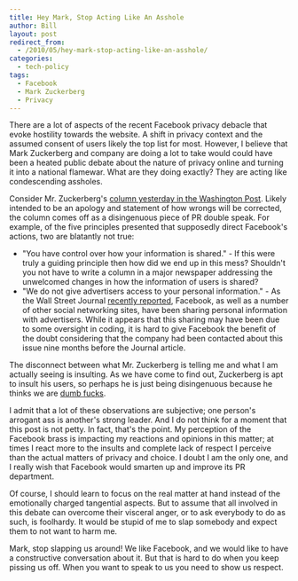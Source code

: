```yaml
---
title: Hey Mark, Stop Acting Like An Asshole
author: Bill
layout: post
redirect_from:
  - /2010/05/hey-mark-stop-acting-like-an-asshole/
categories:
  - tech-policy
tags:
  - Facebook
  - Mark Zuckerberg
  - Privacy
---
```


There are a lot of aspects of the recent Facebook privacy debacle that evoke
hostility towards the website. A shift in privacy context and the assumed
consent of users likely the top list for most. However, I believe that Mark
Zuckerberg and company are doing a lot to take would could have been a heated
public debate about the nature of privacy online and turning it into a national
flamewar. What are they doing exactly? They are acting like condescending
assholes.

Consider Mr. Zuckerberg's [column yesterday in the Washington Post][1]. Likely
intended to be an apology and statement of how wrongs will be corrected, the
column comes off as a disingenuous piece of PR double speak. For example, of
the five principles presented that supposedly direct Facebook's actions, two
are blatantly not true:

- "You have control over how your information is shared." - If this were truly
  a guiding principle then how did we end up in this mess? Shouldn't you not
  have to write a column in a major newspaper addressing the unwelcomed changes
  in how the information of users is shared?
- "We do not give advertisers access to your personal information." - As the
  Wall Street Journal [recently reported][2], Facebook, as well as a number of
  other social networking sites, have been sharing personal information with
  advertisers. While it appears that this sharing may have been due to some
  oversight in coding, it is hard to give Facebook the benefit of the doubt
  considering that the company had been contacted about this issue nine months
  before the Journal article.

The disconnect between what Mr. Zuckerberg is telling me and what I am actually
seeing is insulting. As we have come to find out, Zuckerberg is apt to insult
his users, so perhaps he is just being disingenuous because he thinks we are
[dumb fucks][3].

I admit that a lot of these observations are subjective; one person's arrogant
ass is another's strong leader. And I do not think for a moment that this post
is not petty. In fact, that's the point. My perception of the Facebook brass is
impacting my reactions and opinions in this matter; at times I react more to
the insults and complete lack of respect I perceive than the actual matters of
privacy and choice. I doubt I am the only one, and I really wish that Facebook
would smarten up and improve its PR department.

Of course, I should learn to focus on the real matter at hand instead of the
emotionally charged tangential aspects. But to assume that all involved in this
debate can overcome their visceral anger, or to ask everybody to do as such, is
foolhardy. It would be stupid of me to slap somebody and expect them to not
want to harm me.

Mark, stop slapping us around! We like Facebook, and we would like to have a
constructive conversation about it. But that is hard to do when you keep
pissing us off. When you want to speak to us you need to show us respect.

 [1]: http://www.washingtonpost.com/wp-dyn/content/article/2010/05/23/AR2010052303828.html
 [2]: http://online.wsj.com/article/SB10001424052748704513104575256701215465596.html
 [3]: http://www.businessinsider.com/well-these-new-zuckerberg-ims-wont-help-facebooks-privacy-problems-2010-5
